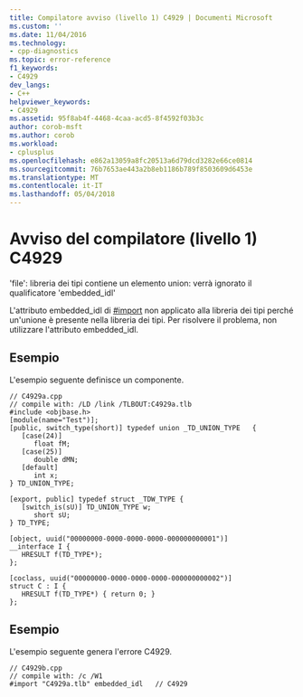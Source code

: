 ```yaml
---
title: Compilatore avviso (livello 1) C4929 | Documenti Microsoft
ms.custom: ''
ms.date: 11/04/2016
ms.technology:
- cpp-diagnostics
ms.topic: error-reference
f1_keywords:
- C4929
dev_langs:
- C++
helpviewer_keywords:
- C4929
ms.assetid: 95f8ab4f-4468-4caa-acd5-8f4592f03b3c
author: corob-msft
ms.author: corob
ms.workload:
- cplusplus
ms.openlocfilehash: e862a13059a8fc20513a6d79dcd3282e66ce0814
ms.sourcegitcommit: 76b7653ae443a2b8eb1186b789f8503609d6453e
ms.translationtype: MT
ms.contentlocale: it-IT
ms.lasthandoff: 05/04/2018
---
```

# <a name="compiler-warning-level-1-c4929"></a>Avviso del compilatore (livello 1) C4929
'file': libreria dei tipi contiene un elemento union: verrà ignorato il qualificatore 'embedded_idl'  
  
 L'attributo embedded_idl di [#import](../../preprocessor/hash-import-directive-cpp.md) non applicato alla libreria dei tipi perché un'unione è presente nella libreria dei tipi. Per risolvere il problema, non utilizzare l'attributo embedded_idl.  
  
## <a name="example"></a>Esempio  
 L'esempio seguente definisce un componente.  
  
```  
// C4929a.cpp  
// compile with: /LD /link /TLBOUT:C4929a.tlb  
#include <objbase.h>  
[module(name="Test")];  
[public, switch_type(short)] typedef union _TD_UNION_TYPE   {  
   [case(24)]  
      float fM;  
   [case(25)]  
      double dMN;  
   [default]  
      int x;  
} TD_UNION_TYPE;  
  
[export, public] typedef struct _TDW_TYPE {  
   [switch_is(sU)] TD_UNION_TYPE w;  
      short sU;  
} TD_TYPE;  
  
[object, uuid("00000000-0000-0000-0000-000000000001")]  
__interface I {  
   HRESULT f(TD_TYPE*);  
};  
  
[coclass, uuid("00000000-0000-0000-0000-000000000002")]  
struct C : I {  
   HRESULT f(TD_TYPE*) { return 0; }  
};  
```  
  
## <a name="example"></a>Esempio  
 L'esempio seguente genera l'errore C4929.  
  
```  
// C4929b.cpp  
// compile with: /c /W1  
#import "C4929a.tlb" embedded_idl   // C4929  
```